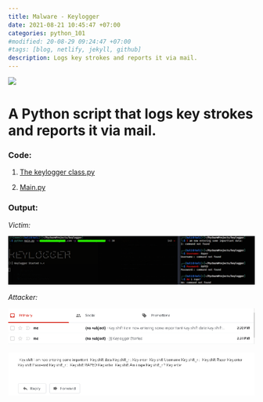 ```yaml
---
title: Malware - Keylogger
date: 2021-08-21 10:45:47 +07:00
categories: python_101
#modified: 20-08-29 09:24:47 +07:00
#tags: [blog, netlify, jekyll, github]
description: Logs key strokes and reports it via mail.
---
```


<p align="left">
 <img src="https://memegenerator.net/img/instances/21898087/suspects-a-keylogger-oh-ill-just-change-my-password.jpg">
</p>


# A Python script that logs key strokes and reports it via mail.

### Code:

1. [The keylogger class.py](https://m3rcer.github.io/python_101/keylogger.md)

2. [Main.py](https://m3rcer.github.io/python_101/main.md)


### Output:

_Victim:_

![Image](https://raw.githubusercontent.com/m3rcer/m3rcer.github.io/master/_posts/coding/python/Malware-Keylogger/keylogger1.png)

_Attacker:_

![Image](https://raw.githubusercontent.com/m3rcer/m3rcer.github.io/master/_posts/coding/python/Malware-Keylogger/keylogger2.png)

![Image](https://raw.githubusercontent.com/m3rcer/m3rcer.github.io/master/_posts/coding/python/Malware-Keylogger/keylogger3.png)

